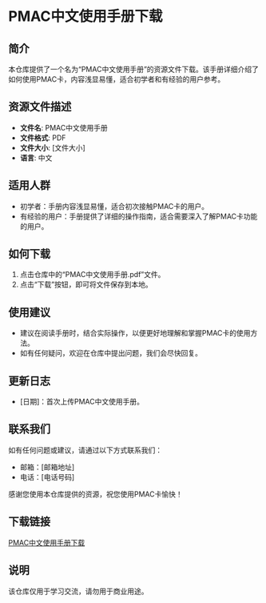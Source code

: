 # PMAC中文使用手册下载

## 简介
本仓库提供了一个名为“PMAC中文使用手册”的资源文件下载。该手册详细介绍了如何使用PMAC卡，内容浅显易懂，适合初学者和有经验的用户参考。

## 资源文件描述
- **文件名**: PMAC中文使用手册
- **文件格式**: PDF
- **文件大小**: [文件大小]
- **语言**: 中文

## 适用人群
- 初学者：手册内容浅显易懂，适合初次接触PMAC卡的用户。
- 有经验的用户：手册提供了详细的操作指南，适合需要深入了解PMAC卡功能的用户。

## 如何下载
1. 点击仓库中的“PMAC中文使用手册.pdf”文件。
2. 点击“下载”按钮，即可将文件保存到本地。

## 使用建议
- 建议在阅读手册时，结合实际操作，以便更好地理解和掌握PMAC卡的使用方法。
- 如有任何疑问，欢迎在仓库中提出问题，我们会尽快回复。

## 更新日志
- [日期]：首次上传PMAC中文使用手册。

## 联系我们
如有任何问题或建议，请通过以下方式联系我们：
- 邮箱：[邮箱地址]
- 电话：[电话号码]

感谢您使用本仓库提供的资源，祝您使用PMAC卡愉快！

## 下载链接
[PMAC中文使用手册下载](https://pan.quark.cn/s/703e4c814d68)

## 说明

该仓库仅用于学习交流，请勿用于商业用途。
